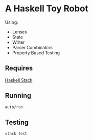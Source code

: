 #  A Haskell Toy Robot

Using:

- Lenses
- State
- Writer
- Parser Combinators
- Property Based Testing

## Requires

[Haskell Stack](https://www.haskellstack.org)

## Running

```bash
auto/run
```

## Testing

```bash
stack test
```
